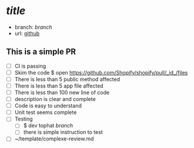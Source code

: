 _title_
=======

- branch: _branch_
- url: [github]

This is a simple PR
-------------------

- [ ] CI is passing
- [ ] Skim the code $ open https://github.com/Shopify/shopify/pull/_id_/files
- [ ] There is less than 5 public method affected
- [ ] There is less than 5 app file affected
- [ ] There is less than 100 new line of code
- [ ] description is clear and complete
- [ ] Code is easy to understand
- [ ] Unit test seems complete
- [ ] Testing
    * [ ] $ dev tophat _branch_
    * [ ] there is simple instruction to test
- [ ] ~/template/complexe-review.md

[github]: https://github.com/Shopify/shopify/pull/_id_
